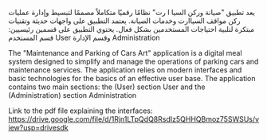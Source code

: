 
يعد تطبيق "صيانة وركن السيا ا رت" نظامًا رقميًا متكاملاً مصممًا لتبسيط وإدارة عمليات ركن مواقف السياارت وخدمات الصيانة. يعتمد التطبيق على واجهات حديثة وتقنيات مبتكرة لتلبية احتياجات المستخدمين بشكل فعال. يحتوي التطبيق على قسمين رئيسيين: قسم المستخدم User وقسم الإدارة Administration

The "Maintenance and Parking of Cars Art" application is a digital meal system designed to simplify and manage the operations of parking cars and maintenance services. The application relies on modern interfaces and basic technologies for the basics of an effective user base. The application contains two main sections: the (User) section User and the (Administration) section Administration

Link to the pdf file explaining the interfaces:
https://drive.google.com/file/d/1Rjn1LTpQdQ8RsdIz5QHHQBmoz75SWSUs/view?usp=drivesdk